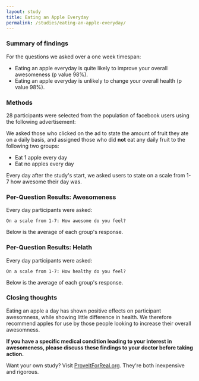 ```yaml
---
layout: study
title: Eating an Apple Everyday
permalink: /studies/eating-an-apple-everyday/
---
```


<h3>Summary of findings</h3>

For the questions we asked over a one week timespan:

* Eating an apple everyday is quite likely to improve your overall awesomeness (p value 98%).
* Eating an apple everyday is unlikely to change your overall health (p value 98%).

<h3>Methods</h3>

28 participants were selected from the population of facebook users
using the following advertisement:

We asked those who clicked on the ad to state the amount of fruit they
ate on a daily basis, and assigned those who did **not** eat any daily
fruit to the following two groups:

* Eat 1 apple every day
* Eat no apples every day

Every day after the study's start, we asked users to state on a scale
from 1-7 how awesome their day was.

<h3>Per-Question Results: Awesomeness</h3>

Every day participants were asked:

```On a scale from 1-7: How awesome do you feel?```

Below is the average of each group's response.

<canvas id="awesomness-chart" height="150px" width="980px"></canvas>
<div id="awesomness-legend"></div>
<script>
  var ctx = document.getElementById("awesomness-chart").getContext("2d");

  var data = {
    labels: ["Day 1", "Day 2", "Day 3", "Day 4", "Day 5", "Day 6", "Day 7"],
    datasets: [
        {
            label: "Apple Eaters",
            fillColor: "rgba(220,220,220,0.2)",
            strokeColor: "rgba(220,220,220,1)",
            pointColor: "rgba(220,220,220,1)",
            pointStrokeColor: "#fff",
            pointHighlightFill: "#fff",
            pointHighlightStroke: "rgba(220,220,220,1)",
            data: [2, 3, 2, 4, 3, 5, 5]
        },
        {
            label: "Apple Non-Eaters",
            fillColor: "rgba(151,187,205,0.2)",
            strokeColor: "rgba(151,187,205,1)",
            pointColor: "rgba(151,187,205,1)",
            pointStrokeColor: "#fff",
            pointHighlightFill: "#fff",
            pointHighlightStroke: "rgba(151,187,205,1)",
            data: [2, 3, 3, 3, 2, 3, 2]
        }
    ]
  };

  var options = {
    scaleOverride: true,
    scaleSteps: 6,
    scaleStepWidth: 1,
    scaleStartValue: 1,

  };

  var awesomenessChart = new Chart(ctx).Line(data, options);
  legend(document.getElementById("awesomness-legend"), data);
</script>


<h3>Per-Question Results: Helath</h3>

Every day participants were asked:

```On a scale from 1-7: How healthy do you feel?```

Below is the average of each group's response.

<canvas id="health-chart" height="150px" width="980px"></canvas>
<div id="health-legend"></div>

<script>
  var ctx = document.getElementById("health-chart").getContext("2d");

  data.datasets[0].data = [3.71, 3.42, 2.71, 5.14, 4.28, 4.21, 3.92];
  data.datasets[1].data = [4.42, 4.36, 4.07, 3.29, 3.29, 4, 4.21];

  var healthChart = new Chart(ctx).Line(data, options);
  legend(document.getElementById("health-legend"), data);
</script>


<h3>Closing thoughts</h3>

Eating an apple a day has shown positive effects on participant
awesomness, while showing little difference in health. We therefore
recommend apples for use by those people looking to increase their
overall awesomness.

**If you have a specific medical condition leading to your interest in
awesomeness, please discuss these findings to your doctor before
taking action.**

Want your own study? Visit
[ProveItForReal.org](http://www.ProveItForReal.org). They're both
inexpensive and rigorous.